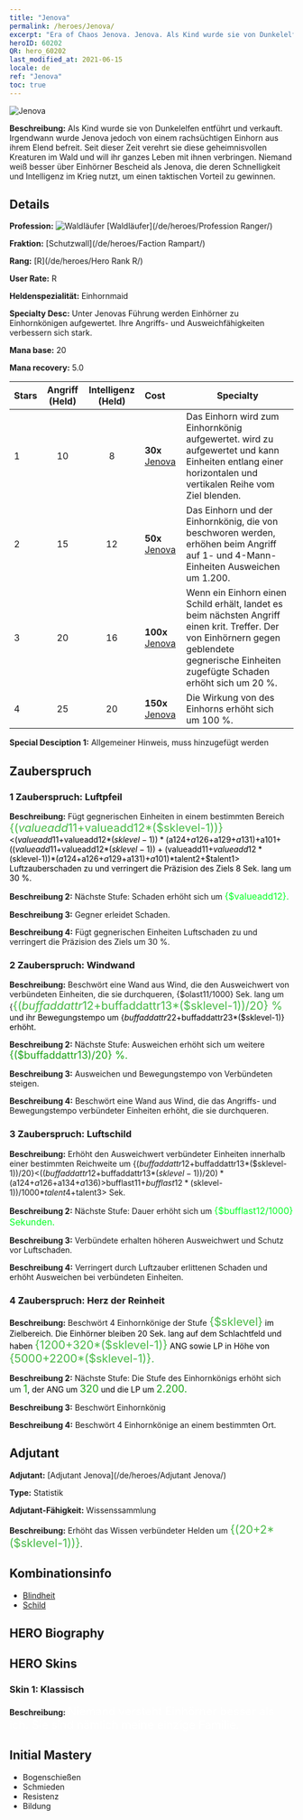 ```yaml
---
title: "Jenova"
permalink: /heroes/Jenova/
excerpt: "Era of Chaos Jenova. Jenova. Als Kind wurde sie von Dunkelelfen entführt und verkauft. Irgendwann wurde Jenova jedoch von einem rachsüchtigen Einhorn aus ihrem Elend befreit. Seit dieser Zeit verehrt sie diese geheimnisvollen Kreaturen im Wald und will ihr ganzes Leben mit ihnen verbringen. Niemand weiß besser über Einhörner Bescheid als Jenova, die deren Schnelligkeit und Intelligenz im Krieg nutzt, um einen taktischen Vorteil zu gewinnen."
heroID: 60202
QR: hero_60202
last_modified_at: 2021-06-15
locale: de
ref: "Jenova"
toc: true
---
```

  ![Jenova](/images/h/h_Ylthin.jpg)

 **Beschreibung:** Als Kind wurde sie von Dunkelelfen entführt und verkauft. Irgendwann wurde Jenova jedoch von einem rachsüchtigen Einhorn aus ihrem Elend befreit. Seit dieser Zeit verehrt sie diese geheimnisvollen Kreaturen im Wald und will ihr ganzes Leben mit ihnen verbringen. Niemand weiß besser über Einhörner Bescheid als Jenova, die deren Schnelligkeit und Intelligenz im Krieg nutzt, um einen taktischen Vorteil zu gewinnen.
## Details
 **Profession:** ![Waldläufer](/images/h/h_prof_3.png)  [Waldläufer](/de/heroes/Profession Ranger/)

 **Fraktion:** [Schutzwall](/de/heroes/Faction Rampart/)

 **Rang:** [R](/de/heroes/Hero Rank R/)

 **User Rate:** R

 **Heldenspezialität:** Einhornmaid

 **Specialty Desc:** Unter Jenovas Führung werden Einhörner zu Einhornkönigen aufgewertet. Ihre Angriffs- und Ausweichfähigkeiten verbessern sich stark.

 **Mana base:** 20

 **Mana recovery:** 5.0


  | Stars | Angriff (Held) | Intelligenz (Held) | Cost |     Specialty     |
  |---------|:---------------:|:---------------:|:--|--------------------|
  |    1    | 10 | 8 | **30x** [Jenova](/ItemsDE/her_365/) | Das Einhorn wird zum Einhornkönig aufgewertet. <Blenden> wird zu <Blitz des Kreuzes> aufgewertet und kann Einheiten entlang einer horizontalen und vertikalen Reihe vom Ziel blenden. |
  |    2    | 15 | 12 | **50x** [Jenova](/ItemsDE/her_365/) | Das Einhorn und der Einhornkönig, die von <Herz der Reinheit> beschworen werden, erhöhen beim Angriff auf 1- und 4-Mann-Einheiten Ausweichen um 1.200. |
  |    3    | 20 | 16 | **100x** [Jenova](/ItemsDE/her_365/) | Wenn ein Einhorn einen Schild erhält, landet es beim nächsten Angriff einen krit. Treffer. Der von Einhörnern gegen geblendete gegnerische Einheiten zugefügte Schaden erhöht sich um 20 %. |
  |    4    | 25 | 20 | **150x** [Jenova](/ItemsDE/her_365/) | Die Wirkung von <Licht der Engel> des Einhorns erhöht sich um 100 %. |

 **Special Desciption 1:** Allgemeiner Hinweis, muss hinzugefügt werden

## Zauberspruch
### 1 Zauberspruch: Luftpfeil
 **Beschreibung:** Fügt gegnerischen Einheiten in einem bestimmten Bereich <span style="color: #48b946;font-size:20px">{($valueadd11+$valueadd12*($sklevel-1))}</span><span style="color: black"><($valueadd11+$valueadd12*($sklevel-1))*($a124+$a126+$a129+$a131)+$a101+(($valueadd11+$valueadd12*($sklevel-1))+($valueadd11+$valueadd12*($sklevel-1))*($a124+$a126+$a129+$a131)+$a101)*$talent2+$talent1> Luftzauberschaden zu und verringert die Präzision des Ziels 8 Sek. lang um 30 %.

 **Beschreibung 2:** Nächste Stufe: Schaden erhöht sich um <span style="color: #00ff22;font-size:16px">{$valueadd12}.</span><span style="color: black">

 **Beschreibung 3:** Gegner erleidet Schaden.

 **Beschreibung 4:** Fügt gegnerischen Einheiten Luftschaden zu und verringert die Präzision des Ziels um 30 %.

### 2 Zauberspruch: Windwand
 **Beschreibung:** Beschwört eine Wand aus Wind, die den Ausweichwert von verbündeten Einheiten, die sie durchqueren, {$olast11/1000} Sek. lang um {<span style="color: #48b946;font-size:20px">{($buffaddattr12+$buffaddattr13*($sklevel-1))/20} %</span><span style="color: black"> und ihr Bewegungstempo um {$buffaddattr22+$buffaddattr23*($sklevel-1)} erhöht.

 **Beschreibung 2:** Nächste Stufe: Ausweichen erhöht sich um weitere <span style="color: #1ca216;font-size:18px">{($buffaddattr13)/20} %.</span><span style="color: black">

 **Beschreibung 3:** Ausweichen und Bewegungstempo von Verbündeten steigen.

 **Beschreibung 4:** Beschwört eine Wand aus Wind, die das Angriffs- und Bewegungstempo verbündeter Einheiten erhöht, die sie durchqueren.

### 3 Zauberspruch: Luftschild
 **Beschreibung:** Erhöht den Ausweichwert verbündeter Einheiten innerhalb einer bestimmten Reichweite um {($buffaddattr12+$buffaddattr13*($sklevel-1))/20}<(($buffaddattr12+$buffaddattr13*($sklevel-1))/20)*($a124+$a126+$a134+$a136)> % und gewährt ihnen Immunität gegen Luftzauberschaden. Dauer: <span style="color: #48b946;font-size:20px">{($bufflast11+$bufflast12*($sklevel-1))/1000}</span><span style="color: black"><($bufflast11+$bufflast12*($sklevel-1))/1000*$talent4+$talent3> Sek.

 **Beschreibung 2:** Nächste Stufe: Dauer erhöht sich um <span style="color: #00ff22;font-size:16px">{$bufflast12/1000} Sekunden.</span><span style="color: black">

 **Beschreibung 3:** Verbündete erhalten höheren Ausweichwert und Schutz vor Luftschaden.

 **Beschreibung 4:** Verringert durch Luftzauber erlittenen Schaden und erhöht Ausweichen bei verbündeten Einheiten.

### 4 Zauberspruch: Herz der Reinheit
 **Beschreibung:** Beschwört 4 Einhornkönige der Stufe <span style="color: #48b946;font-size:20px">{$sklevel}</span><span style="color: black"> im Zielbereich. Die Einhörner bleiben 20 Sek. lang auf dem Schlachtfeld und haben <span style="color: #48b946;font-size:20px">{1200+320*($sklevel-1)}</span><span style="color: black"> ANG sowie LP in Höhe von <span style="color: #48b946;font-size:20px">{5000+2200*($sklevel-1)}.</span><span style="color: black">

 **Beschreibung 2:** Nächste Stufe: Die Stufe des Einhornkönigs erhöht sich um <span style="color: #1ca216;font-size:18px">1</span><span style="color: black">, der ANG um <span style="color: #1ca216;font-size:18px">320</span><span style="color: black"> und die LP um <span style="color: #1ca216;font-size:18px">2.200.</span><span style="color: black">

 **Beschreibung 3:** Beschwört Einhornkönig

 **Beschreibung 4:** Beschwört 4 Einhornkönige an einem bestimmten Ort.


## Adjutant

 **Adjutant:**  [Adjutant Jenova](/de/heroes/Adjutant Jenova/) 

 **Type:**  Statistik 

 **Adjutant-Fähigkeit:**  Wissenssammlung 

 **Beschreibung:** Erhöht das Wissen verbündeter Helden um <span style="color: #48b946;font-size:20px">{(20+2*($sklevel-1))}</span><span style="color: black">.

## Kombinationsinfo

* [Blindheit](/de/combination/Blindheit/) 
* [Schild](/de/combination/Schild/) 

## HERO Biography

## HERO Skins
### Skin 1: **Klassisch**

 **Beschreibung:** <span style="color: #ffffff;font-size:20px">Niemand versteht Einhörner besser als ich. Sie sind nämlich meine einzige Familie.</span>



## Initial Mastery
   - Bogenschießen
   - Schmieden
   - Resistenz
   - Bildung
